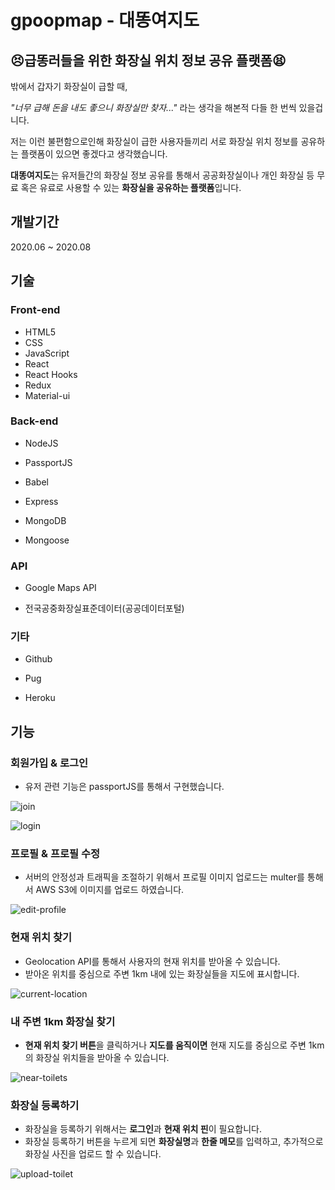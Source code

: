 # gpoopmap - 대똥여지도

## 😣급똥러들을 위한 화장실 위치 정보 공유 플랫폼😫

밖에서 갑자기 화장실이 급할 때,

_"너무 급해 돈을 내도 좋으니 화장실만 찾자..."_ 라는 생각을 해본적 다들 한 번씩 있을겁니다.

저는 이런 불편함으로인해 화장실이 급한 사용자들끼리 서로 화장실 위치 정보를 공유하는 플랫폼이 있으면 좋겠다고 생각했습니다.

**대똥여지도**는 유저들간의 화장실 정보 공유를 통해서 공공화장실이나 개인 화장실 등 무료 혹은 유료로 사용할 수 있는 **화장실을 공유하는 플랫폼**입니다.

## 개발기간

2020.06 ~ 2020.08

## 기술

### Front-end

- HTML5
- CSS
- JavaScript
- React
- React Hooks
- Redux
- Material-ui

### Back-end

- NodeJS

- PassportJS

- Babel

- Express

- MongoDB

- Mongoose

### API

- Google Maps API

- 전국공중화장실표준데이터(공공데이터포털)

### 기타

- Github

- Pug

- Heroku

## 기능

### 회원가입 & 로그인

- 유저 관련 기능은 passportJS를 통해서 구현했습니다.

![join](https://user-images.githubusercontent.com/31975706/91276457-8a658b80-e7bc-11ea-9f62-5472d8c9ab0f.gif)

![login](https://user-images.githubusercontent.com/31975706/91276486-92bdc680-e7bc-11ea-9416-390c48140a19.gif)

### 프로필 & 프로필 수정

- 서버의 안정성과 트래픽을 조절하기 위해서 프로필 이미지 업로드는 multer를 통해서 AWS S3에 이미지를 업로드 하였습니다.

![edit-profile](https://user-images.githubusercontent.com/31975706/91276494-96e9e400-e7bc-11ea-92f4-587bda8466c2.gif)

### 현재 위치 찾기

- Geolocation API를 통해서 사용자의 현재 위치를 받아올 수 있습니다.
- 받아온 위치를 중심으로 주변 1km 내에 있는 화장실들을 지도에 표시합니다.

![current-location](https://user-images.githubusercontent.com/31975706/91276502-994c3e00-e7bc-11ea-8e55-45f72b54bb6c.gif)

### 내 주변 1km 화장실 찾기

- **현재 위치 찾기 버튼**을 클릭하거나 **지도를 움직이면** 현재 지도를 중심으로 주변 1km의 화장실 위치들을 받아올 수 있습니다.

![near-toilets](https://user-images.githubusercontent.com/31975706/91277110-59398b00-e7bd-11ea-8aba-b2272efa9490.gif)

### 화장실 등록하기

- 화장실을 등록하기 위해서는 **로그인**과 **현재 위치 핀**이 필요합니다.
- 화장실 등록하기 버튼을 누르게 되면 **화장실명**과 **한줄 메모**를 입력하고, 추가적으로 화장실 사진을 업로드 할 수 있습니다.

![upload-toilet](https://user-images.githubusercontent.com/31975706/91277635-0ca27f80-e7be-11ea-8e2e-cd11ee4a1bee.gif)
